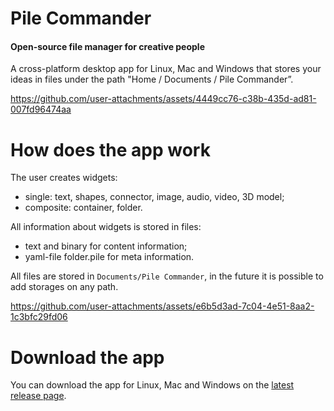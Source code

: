 # Pile Commander

#### Open-source file manager for creative people

A cross-platform desktop app for Linux, Mac and Windows that stores your ideas in files under the path "Home / Documents / Pile Commander”.

https://github.com/user-attachments/assets/4449cc76-c38b-435d-ad81-007fd96474aa

# How does the app work

The user creates widgets:
- single: text, shapes, connector, image, audio, video, 3D model;
- composite: container, folder.

All information about widgets is stored in files:
- text and binary for content information;
- yaml-file folder.pile for meta information.

All files are stored in ```Documents/Pile Commander```, in the future it is possible to add storages on any path.

https://github.com/user-attachments/assets/e6b5d3ad-7c04-4e51-8aa2-1c3bfc29fd06

# Download the app

You can download the app for Linux, Mac and Windows on the [latest release page](https://github.com/a-matyukh/pile-commander/releases/tag/v1.0.0).
